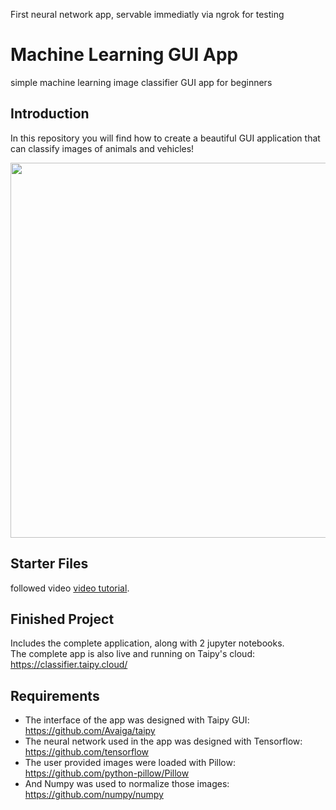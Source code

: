 First neural network app, servable immediatly via ngrok for testing

# Machine Learning GUI App
simple machine learning image classifier GUI app for beginners

## Introduction

In this repository you will find how to create a beautiful GUI application that can classify images of animals and vehicles!

<img src="https://github.com/MariyaSha/ml_gui_app/assets/32107652/4925650b-9ee5-4b55-ab7c-415b772762c1" width=600px>

## Starter Files

followed video <a href="https://youtu.be/h0dglh9elCw" target="_blank">video tutorial</a>.

## Finished Project

Includes the complete application, along with 2 jupyter notebooks.
<br>
The complete app is also live and running on Taipy's cloud: https://classifier.taipy.cloud/

## Requirements
- The interface of the app was designed with Taipy GUI: https://github.com/Avaiga/taipy
- The neural network used in the app was designed with Tensorflow: https://github.com/tensorflow
- The user provided images were loaded with Pillow: https://github.com/python-pillow/Pillow
- And Numpy was used to normalize those images: https://github.com/numpy/numpy


